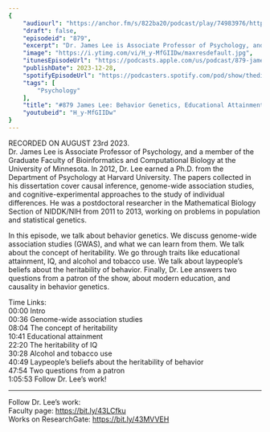 ```yaml
---
{
	"audiourl": "https://anchor.fm/s/822ba20/podcast/play/74983976/https%3A%2F%2Fd3ctxlq1ktw2nl.cloudfront.net%2Fstaging%2F2023-7-23%2F2a7eb5b9-9f78-ce77-d8ac-3a0a90f71308.m4a",
	"draft": false,
	"episodeid": "879",
	"excerpt": "Dr. James Lee is Associate Professor of Psychology, and a member of the Graduate Faculty of Bioinformatics and Computational Biology at the University of Minnesota. In 2012, Dr. Lee earned a Ph.D. from the Department of Psychology at Harvard University. The papers collected in his dissertation cover causal inference, genome-wide association studies, and cognitive-experimental approaches to the study of individual differences. He was a postdoctoral researcher in the Mathematical Biology Section of NIDDK/NIH from 2011 to 2013, working on problems in population and statistical genetics.",
	"image": "https://i.ytimg.com/vi/H_y-MfGIIDw/maxresdefault.jpg",
	"itunesEpisodeUrl": "https://podcasts.apple.com/us/podcast/879-james-lee-behavior-genetics-educational-attainment/id1451347236?i=1000639937652&uo=4",
	"publishDate": 2023-12-28,
	"spotifyEpisodeUrl": "https://podcasters.spotify.com/pod/show/thedissenter/episodes/879-James-Lee-Behavior-Genetics--Educational-Attainment--IQ--and-Alcohol-and-Tobacco-Use-e28er38",
	"tags": [
		"Psychology"
	],
	"title": "#879 James Lee: Behavior Genetics, Educational Attainment, IQ, and Alcohol and Tobacco Use",
	"youtubeid": "H_y-MfGIIDw"
}
---
```

RECORDED ON AUGUST 23rd 2023.  
Dr. James Lee is Associate Professor of Psychology, and a member of the Graduate Faculty of Bioinformatics and Computational Biology at the University of Minnesota. In 2012, Dr. Lee earned a Ph.D. from the Department of Psychology at Harvard University. The papers collected in his dissertation cover causal inference, genome-wide association studies, and cognitive-experimental approaches to the study of individual differences. He was a postdoctoral researcher in the Mathematical Biology Section of NIDDK/NIH from 2011 to 2013, working on problems in population and statistical genetics.

In this episode, we talk about behavior genetics. We discuss genome-wide association studies (GWAS), and what we can learn from them. We talk about the concept of heritability. We go through traits like educational attainment, IQ, and alcohol and tobacco use. We talk about laypeople’s beliefs about the heritability of behavior. Finally, Dr. Lee answers two questions from a patron of the show, about modern education, and causality in behavior genetics.

Time Links:  
<time>00:00</time> Intro  
<time>00:36</time> Genome-wide association studies  
<time>08:04</time> The concept of heritability  
<time>10:41</time> Educational attainment  
<time>22:20</time> The heritability of IQ  
<time>30:28</time> Alcohol and tobacco use  
<time>40:49</time> Laypeople’s beliefs about the heritability of behavior  
<time>47:54</time> Two questions from a patron  
<time>1:05:53</time> Follow Dr. Lee’s work!

---

Follow Dr. Lee’s work:  
Faculty page: https://bit.ly/43LCfku  
Works on ResearchGate: https://bit.ly/43MVVEH
